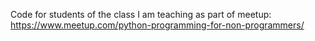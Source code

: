 Code for students of the class I am teaching as part of meetup: https://www.meetup.com/python-programming-for-non-programmers/

